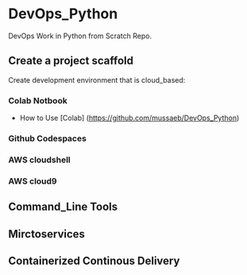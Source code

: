 # DevOps_Python
DevOps Work in Python from Scratch Repo.

## Create a project scaffold 

Create development environment that is cloud_based:

### Colab Notbook
* How to Use [Colab] (https://github.com/mussaeb/DevOps_Python)
### Github Codespaces
### AWS cloudshell
### AWS cloud9

## Command_Line Tools

## Mirctoservices

## Containerized Continous Delivery
